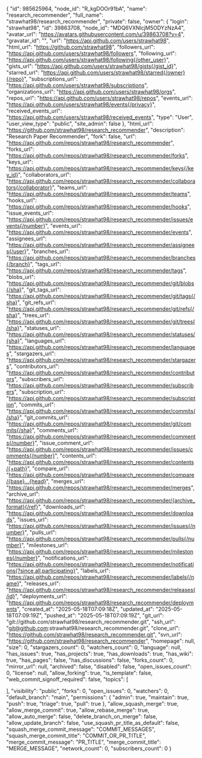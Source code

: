 {
  "id": 985625964,
  "node_id": "R_kgDOOr91bA",
  "name": "research_recommender",
  "full_name": "strawhat98/research_recommender",
  "private": false,
  "owner": {
    "login": "strawhat98",
    "id": 39863708,
    "node_id": "MDQ6VXNlcjM5ODYzNzA4",
    "avatar_url": "https://avatars.githubusercontent.com/u/39863708?v=4",
    "gravatar_id": "",
    "url": "https://api.github.com/users/strawhat98",
    "html_url": "https://github.com/strawhat98",
    "followers_url": "https://api.github.com/users/strawhat98/followers",
    "following_url": "https://api.github.com/users/strawhat98/following{/other_user}",
    "gists_url": "https://api.github.com/users/strawhat98/gists{/gist_id}",
    "starred_url": "https://api.github.com/users/strawhat98/starred{/owner}{/repo}",
    "subscriptions_url": "https://api.github.com/users/strawhat98/subscriptions",
    "organizations_url": "https://api.github.com/users/strawhat98/orgs",
    "repos_url": "https://api.github.com/users/strawhat98/repos",
    "events_url": "https://api.github.com/users/strawhat98/events{/privacy}",
    "received_events_url": "https://api.github.com/users/strawhat98/received_events",
    "type": "User",
    "user_view_type": "public",
    "site_admin": false
  },
  "html_url": "https://github.com/strawhat98/research_recommender",
  "description": "Research Paper Recommender",
  "fork": false,
  "url": "https://api.github.com/repos/strawhat98/research_recommender",
  "forks_url": "https://api.github.com/repos/strawhat98/research_recommender/forks",
  "keys_url": "https://api.github.com/repos/strawhat98/research_recommender/keys{/key_id}",
  "collaborators_url": "https://api.github.com/repos/strawhat98/research_recommender/collaborators{/collaborator}",
  "teams_url": "https://api.github.com/repos/strawhat98/research_recommender/teams",
  "hooks_url": "https://api.github.com/repos/strawhat98/research_recommender/hooks",
  "issue_events_url": "https://api.github.com/repos/strawhat98/research_recommender/issues/events{/number}",
  "events_url": "https://api.github.com/repos/strawhat98/research_recommender/events",
  "assignees_url": "https://api.github.com/repos/strawhat98/research_recommender/assignees{/user}",
  "branches_url": "https://api.github.com/repos/strawhat98/research_recommender/branches{/branch}",
  "tags_url": "https://api.github.com/repos/strawhat98/research_recommender/tags",
  "blobs_url": "https://api.github.com/repos/strawhat98/research_recommender/git/blobs{/sha}",
  "git_tags_url": "https://api.github.com/repos/strawhat98/research_recommender/git/tags{/sha}",
  "git_refs_url": "https://api.github.com/repos/strawhat98/research_recommender/git/refs{/sha}",
  "trees_url": "https://api.github.com/repos/strawhat98/research_recommender/git/trees{/sha}",
  "statuses_url": "https://api.github.com/repos/strawhat98/research_recommender/statuses/{sha}",
  "languages_url": "https://api.github.com/repos/strawhat98/research_recommender/languages",
  "stargazers_url": "https://api.github.com/repos/strawhat98/research_recommender/stargazers",
  "contributors_url": "https://api.github.com/repos/strawhat98/research_recommender/contributors",
  "subscribers_url": "https://api.github.com/repos/strawhat98/research_recommender/subscribers",
  "subscription_url": "https://api.github.com/repos/strawhat98/research_recommender/subscription",
  "commits_url": "https://api.github.com/repos/strawhat98/research_recommender/commits{/sha}",
  "git_commits_url": "https://api.github.com/repos/strawhat98/research_recommender/git/commits{/sha}",
  "comments_url": "https://api.github.com/repos/strawhat98/research_recommender/comments{/number}",
  "issue_comment_url": "https://api.github.com/repos/strawhat98/research_recommender/issues/comments{/number}",
  "contents_url": "https://api.github.com/repos/strawhat98/research_recommender/contents/{+path}",
  "compare_url": "https://api.github.com/repos/strawhat98/research_recommender/compare/{base}...{head}",
  "merges_url": "https://api.github.com/repos/strawhat98/research_recommender/merges",
  "archive_url": "https://api.github.com/repos/strawhat98/research_recommender/{archive_format}{/ref}",
  "downloads_url": "https://api.github.com/repos/strawhat98/research_recommender/downloads",
  "issues_url": "https://api.github.com/repos/strawhat98/research_recommender/issues{/number}",
  "pulls_url": "https://api.github.com/repos/strawhat98/research_recommender/pulls{/number}",
  "milestones_url": "https://api.github.com/repos/strawhat98/research_recommender/milestones{/number}",
  "notifications_url": "https://api.github.com/repos/strawhat98/research_recommender/notifications{?since,all,participating}",
  "labels_url": "https://api.github.com/repos/strawhat98/research_recommender/labels{/name}",
  "releases_url": "https://api.github.com/repos/strawhat98/research_recommender/releases{/id}",
  "deployments_url": "https://api.github.com/repos/strawhat98/research_recommender/deployments",
  "created_at": "2025-05-18T07:09:18Z",
  "updated_at": "2025-05-18T07:09:19Z",
  "pushed_at": "2025-05-18T07:09:19Z",
  "git_url": "git://github.com/strawhat98/research_recommender.git",
  "ssh_url": "git@github.com:strawhat98/research_recommender.git",
  "clone_url": "https://github.com/strawhat98/research_recommender.git",
  "svn_url": "https://github.com/strawhat98/research_recommender",
  "homepage": null,
  "size": 0,
  "stargazers_count": 0,
  "watchers_count": 0,
  "language": null,
  "has_issues": true,
  "has_projects": true,
  "has_downloads": true,
  "has_wiki": true,
  "has_pages": false,
  "has_discussions": false,
  "forks_count": 0,
  "mirror_url": null,
  "archived": false,
  "disabled": false,
  "open_issues_count": 0,
  "license": null,
  "allow_forking": true,
  "is_template": false,
  "web_commit_signoff_required": false,
  "topics": [

  ],
  "visibility": "public",
  "forks": 0,
  "open_issues": 0,
  "watchers": 0,
  "default_branch": "main",
  "permissions": {
    "admin": true,
    "maintain": true,
    "push": true,
    "triage": true,
    "pull": true
  },
  "allow_squash_merge": true,
  "allow_merge_commit": true,
  "allow_rebase_merge": true,
  "allow_auto_merge": false,
  "delete_branch_on_merge": false,
  "allow_update_branch": false,
  "use_squash_pr_title_as_default": false,
  "squash_merge_commit_message": "COMMIT_MESSAGES",
  "squash_merge_commit_title": "COMMIT_OR_PR_TITLE",
  "merge_commit_message": "PR_TITLE",
  "merge_commit_title": "MERGE_MESSAGE",
  "network_count": 0,
  "subscribers_count": 0
}